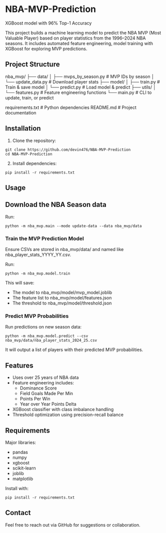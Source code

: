 # NBA-MVP-Prediction
XGBoost model with 96% Top-1 Accuracy

This project builds a machine learning model to predict the NBA MVP (Most Valuable Player) based on player statistics from the 1996–2024 NBA seasons. It includes automated feature engineering, model training with XGBoost for exploring MVP predictions.

## Project Structure
nba_mvp/
├── data/
│   ├── mvps_by_season.py    # MVP IDs by season
│   └── update_data.py       # Download player stats
├── model/
│   ├── train.py             # Train & save model
│   └── predict.py           # Load model & predict
├── utils/
│   └── features.py          # Feature engineering functions
└── main.py                  # CLI to update, train, or predict

requirements.txt             # Python dependencies
README.md                    # Project documentation
## Installation

1. Clone the repository:

```git clone https://github.com/devin476/NBA-MVP-Prediction```  
```cd NBA-MVP-Prediction```

2. Install dependencies:

```pip install -r requirements.txt```

## Usage

## Download the NBA Season data

Run:

```python -m nba_mvp.main --mode update-data --data nba_mvp/data```


### Train the MVP Prediction Model

Ensure CSVs are stored in nba_mvp/data/ and named like nba_player_stats_YYYY_YY.csv.

Run:

```python -m nba_mvp.model.train```

This will save:
- The model to nba_mvp/model/mvp_model.joblib  
- The feature list to nba_mvp/model/features.json
- The threshold to nba_mvp/model/threshold.json

### Predict MVP Probabilities

Run predictions on new season data:

```python -m nba_mvp.model.predict --csv nba_mvp/data/nba_player_stats_2024_25.csv```

It will output a list of players with their predicted MVP probabilities.


## Features

- Uses over 25 years of NBA data  
- Feature engineering includes:
  - Dominance Score
  - Field Goals Made Per Min
  - Points Per Win
  - Year over Year Points Delta 
- XGBoost classifier with class imbalance handling  
- Threshold optimization using precision-recall balance   

## Requirements

Major libraries:

- pandas  
- numpy  
- xgboost  
- scikit-learn  
- joblib 
- matplotlib

Install with:

```pip install -r requirements.txt```

## Contact

Feel free to reach out via GitHub for suggestions or collaboration.
